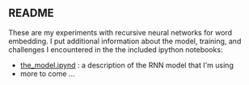 ## README

These are my experiments with recursive neural networks for word embedding. I put additional information about the model, training, and challenges I encountered in the the included ipython notebooks:

- [the_model.ipynd](https://github.com/troywinfree/rnn_word_embeddings/blob/master/docs/the_model.md) : a description of the RNN model that I'm using
- more to come ...
